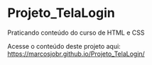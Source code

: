 # Projeto_TelaLogin
 Praticando conteúdo do curso de HTML e CSS
 
 Acesse o conteúdo deste projeto aqui: https://marcosjobr.github.io/Projeto_TelaLogin/

